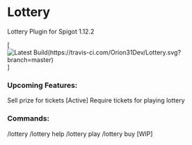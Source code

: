 # Lottery
Lottery Plugin for Spigot 1.12.2

[![Latest Build(https://travis-ci.com/Orion31Dev/Lottery.svg?branch=master)](https://travis-ci.com/Orion31Dev/Lottery)]

### Upcoming Features:
Sell prize for tickets [Active]
Require tickets for playing lottery

### Commands: 
/lottery 
/lottery help
/lottery play
/lottery buy [WIP]

